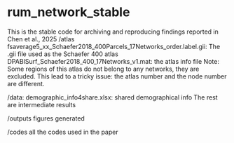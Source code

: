 # rum_network_stable
This is the stable code for archiving and reproducing findings reported in Chen et al., 2025
/atlas
fsaverage5_xx_Schaefer2018_400Parcels_17Networks_order.label.gii: The .gii file used as the Schaefer 400 atlas
DPABISurf_Schaefer2018_400_17Networks_v1.mat: the atlas info file
Note: Some regions of this atlas do not belong to any networks, they are excluded. This lead to a tricky issue: the atlas number and the node number are different.

/data:
demographic_info4share.xlsx: shared demographical info
The rest are intermediate results

/outputs
figures generated

/codes
all the codes used in the paper
